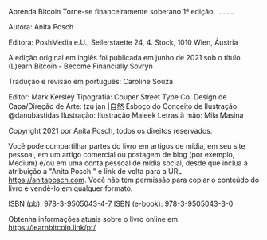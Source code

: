
Aprenda Bitcoin
Torne-se financeiramente soberano
1ª edição, .........

Autora: Anita Posch

Editora: PoshMedia e.U., Seilerstaette 24, 4. Stock, 1010 Wien, Áustria

A edição original em inglês foi publicada em junho de 2021 sob o título (L)earn Bitcoin - Become Financially Sovryn

Tradução e revisão em português: Caroline Souza

Editor: Mark Kersley
Tipografia: Couper Street Type Co.
Design de Capa/Direção de Arte: tzu jan |自然
Esboço do Conceito de Ilustração: @danubastidas
Ilustração: Ilustração Maleek
Letras à mão: Mila Masina

Copyright 2021 por Anita Posch, todos os direitos reservados.

Você pode compartilhar partes do livro em artigos de mídia, em seu site pessoal, em um artigo comercial ou postagem de blog (por exemplo, Medium) e/ou em uma conta pessoal de mídia social, desde que inclua a atribuição a "Anita Posch " e link de volta para a URL https://anitaposch.com. Você não tem permissão para copiar o conteúdo do livro e vendê-lo em qualquer formato.

ISBN (pb): 978-3-9505043-4-7
ISBN (e-book): 978-3-9505043-3-0

Obtenha informações atuais sobre o livro online em https://learnbitcoin.link/pt/
